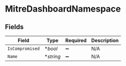 # MitreDashboardNamespace


## Fields

| Field              | Type               | Required           | Description        |
| ------------------ | ------------------ | ------------------ | ------------------ |
| `IsCompromised`    | **bool*            | :heavy_minus_sign: | N/A                |
| `Name`             | **string*          | :heavy_minus_sign: | N/A                |